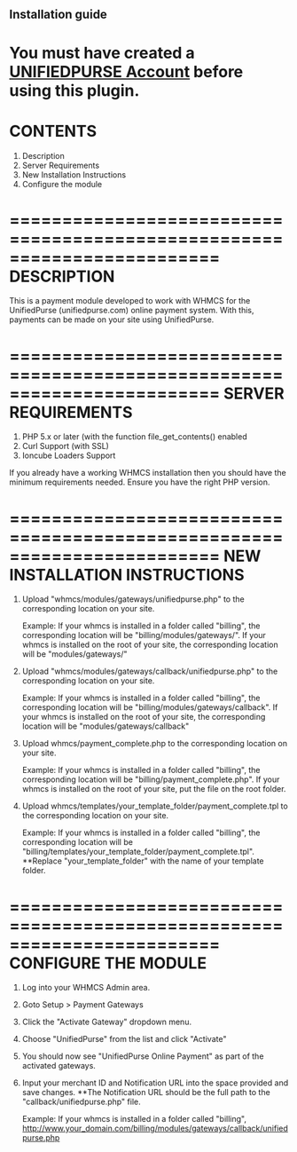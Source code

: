 ﻿## Installation guide ##
  
You must have created a [UNIFIEDPURSE Account](https://unifiedpurse.com/) before using this plugin.
========================================================================
CONTENTS
========================================================================

1. Description
2. Server Requirements
3. New Installation Instructions
4. Configure the module

========================================================================
DESCRIPTION
========================================================================
This is a payment module developed to work with WHMCS
for the UnifiedPurse (unifiedpurse.com) online payment system. With 
this, payments can be made on your site using UnifiedPurse.


========================================================================
SERVER REQUIREMENTS
========================================================================
1. PHP 5.x or later (with the function file_get_contents() enabled
2. Curl Support (with SSL)
3. Ioncube Loaders Support

If you already have a working WHMCS installation then you should have 
the minimum requirements needed. Ensure you have the right PHP version.


========================================================================
NEW INSTALLATION INSTRUCTIONS
========================================================================

1. Upload "whmcs/modules/gateways/unifiedpurse.php" to the corresponding location
   on your site. 
   
   Example:
   If your whmcs is installed in a folder called "billing", the corresponding
   location will be "billing/modules/gateways/".
   If your whmcs is installed on the root of your site, the corresponding
   location will be "modules/gateways/"


2. Upload "whmcs/modules/gateways/callback/unifiedpurse.php" to the corresponding location
   on your site. 
   
   Example:
   If your whmcs is installed in a folder called "billing", the corresponding
   location will be "billing/modules/gateways/callback".
   If your whmcs is installed on the root of your site, the corresponding
   location will be "modules/gateways/callback"

3. Upload whmcs/payment_complete.php to the corresponding location on your site.

   Example:
   If your whmcs is installed in a folder called "billing", the corresponding
   location will be "billing/payment_complete.php".
   If your whmcs is installed on the root of your site, put the file on the root folder.

4. Upload whmcs/templates/your_template_folder/payment_complete.tpl to the corresponding location on your site.

   Example:
   If your whmcs is installed in a folder called "billing", the corresponding
   location will be "billing/templates/your_template_folder/payment_complete.tpl".
   **Replace "your_template_folder" with the name of your template folder.


========================================================================
CONFIGURE THE MODULE
========================================================================

1. Log into your WHMCS Admin area.
2. Goto Setup > Payment Gateways
3. Click the "Activate Gateway" dropdown menu.
4. Choose "UnifiedPurse" from the list and click "Activate"
5. You should now see "UnifiedPurse Online Payment" as part of the activated
   gateways.
6. Input your merchant ID and Notification URL into the space provided and save changes.
**The Notification URL should be the full path to the "callback/unifiedpurse.php" file.

	Example: 
        If your whmcs is installed in a folder called "billing",
        http://www.your_domain.com/billing/modules/gateways/callback/unifiedpurse.php
		